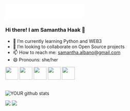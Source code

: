 <a href="https://github.com/raaha">
  <img align="center" width="49%" src="./header.svg" />
</a>

### Hi there! I am Samantha Haak 👋

- 🌱 I’m currently learning Python and WEB3
- 👯 I’m looking to collaborate on Open Source projects
- 📫 How to reach me: samantha.albano@gmail.com
- 😄 Pronouns: she/her



<div style="display: inline_block">
<img height="40" width="40" src="https://cdn.jsdelivr.net/gh/devicons/devicon/icons/linux/linux-original.svg" />
<img height="40" width="40" src="https://cdn.jsdelivr.net/gh/devicons/devicon/icons/python/python-original.svg" />             
<img height="40" width="40" src="https://cdn.jsdelivr.net/gh/devicons/devicon/icons/canva/canva-original.svg" />
<img height="40" width="40" src="https://cdn.jsdelivr.net/gh/devicons/devicon/icons/css3/css3-original.svg" />
<img height="40" width="40" src="https://cdn.jsdelivr.net/gh/devicons/devicon/icons/html5/html5-original.svg" />
</div>         
      
</br>

![YOUR github stats](https://github-readme-stats.vercel.app/api?username=samanthahaak)

[<img src="https://img.shields.io/badge/twitter-%231DA1F2.svg?&style=for-the-badge&logo=twitter&logoColor=white" />](https://twitter.com/samyhaak) [<img src="https://img.shields.io/badge/linkedin-%230077B5.svg?&style=for-the-badge&logo=linkedin&logoColor=white" />](https://www.linkedin.com/in/samanthahaak/)
